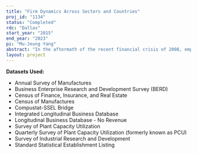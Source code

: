 ```yaml
---
title: "Firm Dynamics Across Sectors and Countries"
proj_id: "1134"
status: "Completed"
rdc: "Dallas"
start_year: "2015"
end_year: "2023"
pi: "Mu-Jeung Yang"
abstract: "In the aftermath of the recent financial crisis of 2008, employment growth in the U.S. economy was unusually sluggish compared to other postwar recessions of similar magnitude. In standard models in economics, the speed of firms' adjustment to shocks is presumed to have significant influence on the aggregate rate of employment growth. However, there has been surprisingly little empirical work investigating the determinants of flexibility firms have in responding to shocks. In the wake of the recent recession there have been controversial debates about the power of announcements to stimulate current investment activity and employment: Under which conditions will firms react swiftly to news about the economy? Along which margins are establishments adjusting: do they change prices, employment, investment, or product variety and technology, or do they simply enter or exit altogether? And how important for a speedy adjustment are determinants which are internal to the firm, such as technology or forecasting ability, as opposed to market distortions which are external to firms? This project will produce estimates that characterize dynamic business responses to forecastable shocks and will evaluate whether measures of dynamic adjustment responses forecast exit patterns especially of small employer and non-employer businesses. Based on these new estimates, the researchers will make recommendations about extending the set of variables to include establishment-level adjustment speed to forecasted shocks, which might help to predict current size and the likelihood of transition from a single-establishment to a multi-establishment firm. "
layout: project
---
```


**Datasets Used:**

  - Annual Survey of Manufactures 
  - Business Enterprise Research and Development Survey (BERD) 
  - Census of Finance, Insurance, and Real Estate 
  - Census of Manufactures 
  - Compustat-SSEL Bridge 
  - Integrated Longitudinal Business Database 
  - Longitudinal Business Database - No Revenue 
  - Survey of Plant Capacity Utilization 
  - Quarterly Survey of Plant Capacity Utilization (formerly known as PCU) 
  - Survey of Industrial Research and Development 
  - Standard Statistical Establishment Listing 

